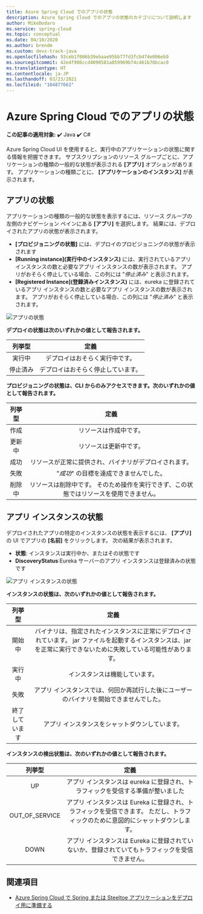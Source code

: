 ```yaml
---
title: Azure Spring Cloud でのアプリの状態
description: Azure Spring Cloud でのアプリの状態のカテゴリについて説明します
author: MikeDodaro
ms.service: spring-cloud
ms.topic: conceptual
ms.date: 04/10/2020
ms.author: brendm
ms.custom: devx-track-java
ms.openlocfilehash: 93ceb1f006b39ebaae95bb77fd3fcb474e006eb9
ms.sourcegitcommit: 42e4f986ccd4090581a059969b74c461b70bcac0
ms.translationtype: HT
ms.contentlocale: ja-JP
ms.lasthandoff: 03/23/2021
ms.locfileid: "104877662"
---
```

# <a name="app-status-in-azure-spring-cloud"></a>Azure Spring Cloud でのアプリの状態

**この記事の適用対象:** ✔️ Java ✔️ C#

Azure Spring Cloud UI を使用すると、実行中のアプリケーションの状態に関する情報を把握できます。  サブスクリプションのリソース グループごとに、アプリケーションの種類の一般的な状態が表示される **[アプリ]** オプションがあります。  アプリケーションの種類ごとに、 **[アプリケーションのインスタンス]** が表示されます。

## <a name="apps-status"></a>アプリの状態
アプリケーションの種類の一般的な状態を表示するには、リソース グループの左側のナビゲーション ペインにある **[アプリ]** を選択します。 結果には、デプロイされたアプリの状態が表示されます。

* **[プロビジョニングの状態]** には、デプロイのプロビジョニングの状態が表示されます
* **[Running instance]\(実行中のインスタンス\)** には、実行されているアプリ インスタンスの数と必要なアプリ インスタンスの数が表示されます。 アプリがおそらく停止している場合、この列には "*停止済み*" と表示されます。
* **[Registered Instance]\(登録済みインスタンス\)** には、eureka に登録されているアプリ インスタンスの数と必要なアプリ インスタンスの数が表示されます。 アプリがおそらく停止している場合、この列には "*停止済み*" と表示されます。


 ![アプリの状態](media/spring-cloud-concept-app-status/apps-ui-status.png)

**デプロイの状態は次のいずれかの値として報告されます。**

| 列挙型 | 定義 |
|:--:|:----------------:|
| 実行中 | デプロイはおそらく実行中です。 |
| 停止済み | デプロイはおそらく停止しています。 |

**プロビジョニングの状態は、CLI からのみアクセスできます。次のいずれかの値として報告されます。**

| 列挙型 | 定義 |
|:--:|:----------------:|
| 作成 | リソースは作成中です。 |
| 更新中 | リソースは更新中です。 |
| 成功 | リソースが正常に提供され、バイナリがデプロイされます。 |
| 失敗 | "*成功*" の目標を達成できませんでした。 |
| 削除中 | リソースは削除中です。 そのため操作を実行できず、この状態ではリソースを使用できません。 |

## <a name="app-instances-status"></a>アプリ インスタンスの状態

デプロイされたアプリの特定のインスタンスの状態を表示するには、 **[アプリ]** の UI でアプリの **[名前]** をクリックします。 次の結果が表示されます。
* **状態**: インスタンスは実行中か、またはその状態です
* **DiscoveryStatus**:Eureka サーバーのアプリ インスタンスは登録済みの状態です

 ![アプリ インスタンスの状態](media/spring-cloud-concept-app-status/apps-ui-instance-status.png)

**インスタンスの状態は、次のいずれかの値として報告されます。**

| 列挙型 | 定義 |
|:--:|:----------------:|
| 開始中 | バイナリは、指定されたインスタンスに正常にデプロイされています。 jar ファイルを起動するインスタンスは、jar を正常に実行できないために失敗している可能性があります。 |
| 実行中 | インスタンスは機能しています。 |
| 失敗 | アプリ インスタンスでは、何回か再試行した後にユーザーのバイナリを開始できませんでした。 |
| 終了しています | アプリ インスタンスをシャットダウンしています。 |

**インスタンスの検出状態は、次のいずれかの値として報告されます。**

| 列挙型 | 定義 |
|:--:|:----------------:|
| UP | アプリ インスタンスは eureka に登録され、トラフィックを受信する準備が整いました |
| OUT_OF_SERVICE | アプリ インスタンスは Eureka に登録され、トラフィックを受信できます。 ただし、トラフィックのために意図的にシャットダウンします。 |
| DOWN | アプリ インスタンスは Eureka に登録されていないか、登録されていてもトラフィックを受信できません。 |


## <a name="see-also"></a>関連項目
* [Azure Spring Cloud で Spring または Steeltoe アプリケーションをデプロイ用に準備する](how-to-prepare-app-deployment.md)